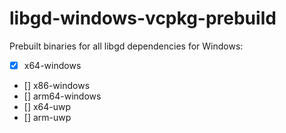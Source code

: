 # libgd-windows-vcpkg-prebuild
Prebuilt binaries for all libgd dependencies for Windows:
- [x] x64-windows
- [] x86-windows
- [] arm64-windows
- [] x64-uwp
- [] arm-uwp
